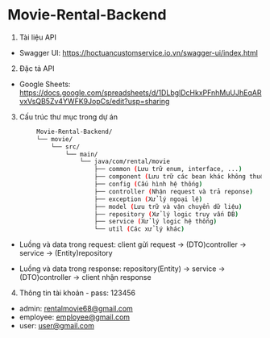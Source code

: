 # Movie-Rental-Backend

1. Tài liệu API

- Swagger UI: <https://hoctuancustomservice.io.vn/swagger-ui/index.html>

2. Đặc tả API

- Google Sheets: <https://docs.google.com/spreadsheets/d/1DLbglDcHkxPFnhMuUJhEqARvxVsQB5Zv4YWFK9JopCs/edit?usp=sharing>

3. Cấu trúc thư mục trong dự án

```bash
        Movie-Rental-Backend/
        └── movie/
            └── src/
                └── main/
                    └── java/com/rental/movie
                        ├── common (Lưu trữ enum, interface, ...)
                        ├── component (Lưu trữ các bean khác không thuộc layer nào trong three-layer)
                        ├── config (Cấu hình hệ thống)
                        ├── controller (Nhận request và trả reponse)
                        ├── exception (Xử lý ngoại lệ)
                        ├── model (Lưu trữ và vận chuyển dữ liệu)
                        ├── repository (Xử lý logic truy vấn DB)
                        ├── service (Xử lý logic hệ thống)
                        └── util (Các xử lý khác)
```

- Luồng và data trong request: client gửi request -> (DTO)controller -> service -> (Entity)repository

- Luồng và data trong response: repository(Entity) -> service -> (DTO)controller -> client nhận response

4. Thông tin tài khoản - pass: 123456
- admin: rentalmovie68@gmail.com
- employee: employee@gmail.com
- user: user@gmail.com